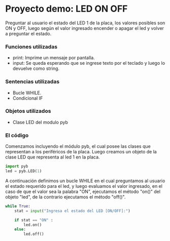 # Proyecto demo: LED ON OFF
Preguntar al usuario el estado del LED 1 de la placa, los valores posibles son ON y OFF, luego según el valor ingresado encender o apagar el led
y volver a preguntar el estado.

### Funciones utilizadas
  - print: Imprime un mensaje por pantalla.
  - input: Se queda esperando que se ingrese texto por el teclado y luego lo devuelve como string.

### Sentencias utilizadas
  - Bucle WHILE.
  - Condicional IF

### Objetos utilizados
  - Clase LED del modulo pyb


### El código
Comenzamos incluyendo el módulo pyb, el cual posee las clases que representan a los periféricos de la placa. Luego creamos un objeto de la 
clase LED que representa al led 1 en la placa.

```python
import pyb
led = pyb.LED(1)
```

A continuación definimos un bucle WHILE en el cual preguntamos al usuario el estado requerido para el led, y luego evaluamos el valor ingresado,
en el caso de que el valor sea la palabra "ON", ejecutamos el método "on()" del objeto "led", de la contrario ejecutamos el método "off()".

```python
while True:
    stat = input("Ingresa el estado del LED [ON/OFF]:")

    if stat == "ON" :
        led.on()
    else:
        led.off()
```




